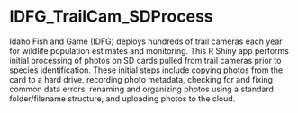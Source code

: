 # IDFG_TrailCam_SDProcess

Idaho Fish and Game (IDFG) deploys hundreds of trail cameras each year for wildlife population estimates and monitoring. This R Shiny app performs initial processing of photos on SD cards pulled from trail cameras prior to species identification. These initial steps include copying photos from the card to a hard drive, recording photo metadata, checking for and fixing common data errors, renaming and organizing photos using a standard folder/filename structure, and uploading photos to the cloud.
